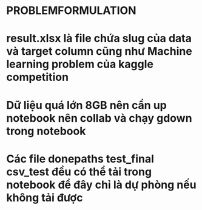 # PROBLEMFORMULATION

# result.xlsx là file chứa slug của data và target column cũng như Machine learning problem của kaggle competition

# Dữ liệu quá lớn 8GB nên cần up notebook nên collab và chạy gdown trong notebook

# Các file donepaths test_final csv_test đều có thể tải trong notebook để đây chỉ là dự phòng nếu không tải được
